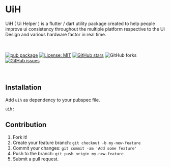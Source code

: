# UiH

UiH ( Ui Helper ) is a flutter / dart utility package created to help people improve ui consistency throughout the multiple platform respective to the Ui Design and various hardware factor in real time.
<br><br><br>

[![pub package](https://img.shields.io/pub/v/UiH?style=for-the-badge)](https://pub.dev/packages/UiH) [![License: MIT](https://img.shields.io/badge/license-MIT-orange.svg?style=for-the-badge)](https://opensource.org/licenses/MIT) <a href="https://github.com/prodevplus/UiH/stargazers"><img alt="GitHub stars" src="https://img.shields.io/github/stars/prodevplus/UiH?style=for-the-badge"></a> <img alt="GitHub forks" src="https://img.shields.io/github/forks/prodevplus/UiH?style=for-the-badge"></a><a href="https://github.com/prodevplus/UiH/issues">  <img alt="GitHub issues" src="https://img.shields.io/github/issues/prodevplus/UiH?style=for-the-badge"></a> 
<br><br><br>

## Installation

Add `uih` as dependency to your pubspec file.

```
uih:
```


## Contribution

1. Fork it!
2. Create your feature branch: `git checkout -b my-new-feature`
3. Commit your changes: `git commit -am 'Add some feature'`
4. Push to the branch: `git push origin my-new-feature`
5. Submit a pull request.

